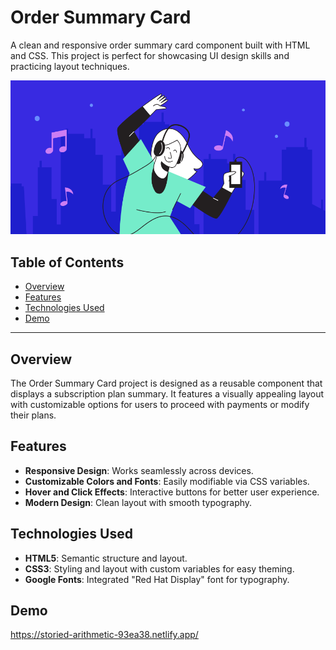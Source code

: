 # Order Summary Card

A clean and responsive order summary card component built with HTML and CSS. This project is perfect for showcasing UI design skills and practicing layout techniques.

![Order Summary Card Preview](./images/illustration-hero.svg)

## Table of Contents

- [Overview](#overview)
- [Features](#features)
- [Technologies Used](#technologies-used)
- [Demo](#demo)

---

## Overview

The Order Summary Card project is designed as a reusable component that displays a subscription plan summary. It features a visually appealing layout with customizable options for users to proceed with payments or modify their plans.

## Features

- **Responsive Design**: Works seamlessly across devices.
- **Customizable Colors and Fonts**: Easily modifiable via CSS variables.
- **Hover and Click Effects**: Interactive buttons for better user experience.
- **Modern Design**: Clean layout with smooth typography.

## Technologies Used

- **HTML5**: Semantic structure and layout.
- **CSS3**: Styling and layout with custom variables for easy theming.
- **Google Fonts**: Integrated "Red Hat Display" font for typography.

## Demo

https://storied-arithmetic-93ea38.netlify.app/
